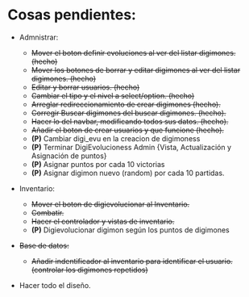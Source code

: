# Cosas pendientes:

- Admnistrar:
    - ~~Mover el boton definir evoluciones al ver del listar digimones. (hecho)~~
    - ~~Mover los botones de borrar y editar digimones al ver del listar digimones. (hecho)~~
    - ~~Editar y borrar usuarios. (hecho)~~
    - ~~Cambiar el tipo y el nivel a select/option. (hecho)~~
    - ~~Arreglar redireccionamiento de crear digimones (hecho).~~
    - ~~Corregir Buscar digimones del buscar digimones. (hecho).~~
    - ~~Hacer lo del navbar, modificando todos sus datos. (hecho).~~
    - ~~Añadir el boton de crear usuarios y que funcione (hecho).~~
    - **(P)** Cambiar digi_evu en la creacion de digimoness
    - **(P)** Terminar DigiEvolucioness Admin {Vista, Actualización y Asignación de puntos}
    - **(P)** Asignar puntos por cada 10 victorias
    - **(P)** Asignar digimon nuevo (random) por cada 10 partidas. 

- Inventario:
    - ~~Mover el boton de digievolucionar al Inventario.~~
    - ~~Combatir.~~
    - ~~Hacer el controlador y vistas de inventario.~~
    - **(P)** Digievolucionar digimon según los puntos de digimones

- ~~Base de datos:~~
    - ~~Añadir indentificador al inventario para identificar el usuario. (controlar los digimones repetidos)~~

- Hacer todo el diseño.